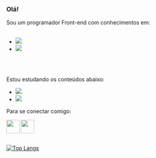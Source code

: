 ### Olá! 

Sou um programador Front-end com conhecimentos em:
<br>
<br>
- <img src="https://img.shields.io/badge/HTML5-E34F26?style=for-the-badge&logo=html5&logoColor=white">
- <img src="https://img.shields.io/badge/CSS3-1572B6?style=for-the-badge&logo=css3&logoColor=white">

<br>
<br>

Estou estudando os conteúdos abaixo:
- <img src="https://img.shields.io/badge/JavaScript-F7DF1E?style=for-the-badge&logo=javascript&logoColor=black">
- <img src="https://img.shields.io/badge/React-20232A?style=for-the-badge&logo=react&logoColor=61DAFB">

Para se conectar comigo:

<a href="https://www.linkedin.com/in/mateus-oling-12241a23b/">
  <img  align="left" width="35px" src="https://cdn.jsdelivr.net/npm/simple-icons@v3/icons/instagram.svg">
  
<a href="https://www.linkedin.com/in/mateus-oling-12241a23b/">
  <img align="left" width="35px" src="https://cdn.jsdelivr.net/npm/simple-icons@v3/icons/linkedin.svg">
</a>  

  <br>
  <br>
  <br>
  
[![Top Langs](https://github-readme-stats.vercel.app/api/top-langs/?username=Mateus-Oling&size_weight=0.5&count_weight=0.5)](https://github.com/anuraghazra/github-readme-stats)


   

<!--
**Mateus-Oling/Mateus-Oling** is a ✨ _special_ ✨ repository because its `README.md` (this file) appears on your GitHub profile.

Here are some ideas to get you started:

- 🔭 I’m currently working on ...
- 🌱 I’m currently learning ...
- 👯 I’m looking to collaborate on ...
- 🤔 I’m looking for help with ...
- 💬 Ask me about ...
- 📫 How to reach me: ...
- 😄 Pronouns: ...
- ⚡ Fun fact: ...
-->
